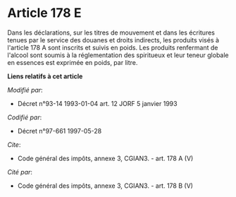 # Article 178 E

Dans les déclarations, sur les titres de mouvement et dans les écritures tenues par le service des douanes et droits
indirects, les produits visés à l'article 178 A sont inscrits et suivis en poids. Les produits renfermant de l'alcool sont
soumis à la réglementation des spiritueux et leur teneur globale en essences est exprimée en poids, par litre.

**Liens relatifs à cet article**

_Modifié par_:

  - Décret n°93-14 1993-01-04 art. 12 JORF 5 janvier 1993

_Codifié par_:

  - Décret n°97-661 1997-05-28

_Cite_:

  - Code général des impôts, annexe 3, CGIAN3. - art. 178 A (V)

_Cité par_:

  - Code général des impôts, annexe 3, CGIAN3. - art. 178 B (V)
